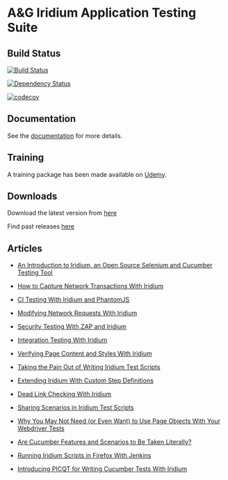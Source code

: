 # A&G Iridium Application Testing Suite

## Build Status
[![Build Status](https://travis-ci.org/mcasperson/IridiumApplicationTesting.svg?branch=master)](https://travis-ci.org/mcasperson/IridiumApplicationTesting)

[![Dependency Status](https://www.versioneye.com/user/projects/57c4c52f69d94900403f6466/badge.svg?style=flat-square)](https://www.versioneye.com/user/projects/57c4c52f69d94900403f6466)

[![codecov](https://codecov.io/gh/mcasperson/IridiumApplicationTesting/branch/master/graph/badge.svg)](https://codecov.io/gh/mcasperson/IridiumApplicationTesting)

## Documentation
See the [documentation](https://autogeneral.gitbooks.io/iridiumapplicationtesting-gettingstartedguide/content/)
for more details.

## Training
A training package has been made available on [Udemy](https://www.udemy.com/creating-end-to-end-tests-with-cucumber-and-webdriver/?couponCode=IRIDIUM_COUPON_2017).

## Downloads
Download the latest version from [here](https://s3-ap-southeast-2.amazonaws.com/ag-iridium/IridiumApplicationTesting.jar)

Find past releases [here](https://github.com/mcasperson/IridiumApplicationTesting/releases)

## Articles

* [An Introduction to Iridium, an Open Source Selenium and Cucumber Testing Tool](https://dzone.com/articles/an-introduction-to-iridium-an-open-source-selenium)

* [How to Capture Network Transactions With Iridium](https://dzone.com/articles/network-analysis-with-iridium)

* [CI Testing With Iridium and PhantomJS](https://dzone.com/articles/ci-testing-with-iridium-and-phantomjs)

* [Modifying Network Requests With Iridium](https://dzone.com/articles/modifying-network-requests-with-iridium)

* [Security Testing With ZAP and Iridium](https://dzone.com/articles/security-testing-with-zap-and-iridium)

* [Integration Testing With Iridium](https://dzone.com/articles/integration-testing-with-iridium)

* [Verifying Page Content and Styles With Iridium](http://dzone.com/articles/verifying-page-content-and-styles-with-iridium)

* [Taking the Pain Out of Writing Iridium Test Scripts](https://dzone.com/articles/taking-the-pain-out-of-writing-iridium-test-script)

* [Extending Iridium With Custom Step Definitions](https://dzone.com/articles/extending-iridium-with-custom-step-definitions)

* [Dead Link Checking With Iridium](https://dzone.com/articles/dead-link-checking-with-iridium)

* [Sharing Scenarios in Iridium Test Scripts](https://dzone.com/articles/sharing-scenarios-in-iridium-test-scripts)

* [Why You May Not Need (or Even Want) to Use Page Objects With Your Webdriver Tests](https://dzone.com/articles/why-you-may-not-need-or-even-want-to-use-page-obje)

* [Are Cucumber Features and Scenarios to Be Taken Literally?](https://dzone.com/articles/do-you-need-to-take-a-literal-view-of-features-and)

* [Running Iridium Scripts in Firefox With Jenkins](https://dzone.com/articles/running-iridium-scripts-in-firefox-in-jenkins)

* [Introducing PICQT for Writing Cucumber Tests With Iridium](https://dzone.com/articles/introducing-picqt-for-writing-cucumber-tests-with)
